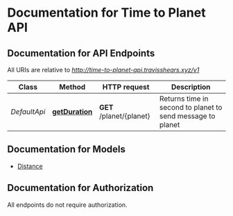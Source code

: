 # Documentation for Time to Planet API

<a name="documentation-for-api-endpoints"></a>
## Documentation for API Endpoints

All URIs are relative to *http://time-to-planet-api.travisshears.xyz/v1*

Class | Method | HTTP request | Description
------------ | ------------- | ------------- | -------------
*DefaultApi* | [**getDuration**](Apis/DefaultApi.md#getduration) | **GET** /planet/{planet} | Returns time in second to planet to send message to planet


<a name="documentation-for-models"></a>
## Documentation for Models

 - [Distance](.//Models/Distance.md)


<a name="documentation-for-authorization"></a>
## Documentation for Authorization

All endpoints do not require authorization.
